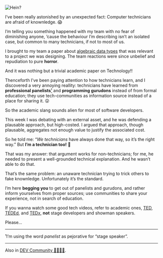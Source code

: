 ![Hein?](//cacilhas.info/img/hein.png)

I’ve been really astonished by an unexpected fact: Computer technicians are afraid of knownledge. 😱

I’m telling you something happened with my team with no fear of diminishing anyone, ’cause the behaviour I’m describing isn’t an isolated case, but common to many technicians, if not to most of us.

I brought to my team a paper about [algebraic data types](http://foldoc.org/algebraic+data+type) that was relevant to a project we was designing. The team reactions were since unbelief and repudiation to pure **horror**.

And it was nothing but a trivial academic paper on Technology!!

Thenceforth I’ve been paying attention to how technicians learn, and I discovered a very annoying reallity: technicians have learned from **professional panelists**[¹](#panelist) and **programming gurudons** instead of from formal education; they use tech-communities as information source instead of a place for sharing it. 😲

So the academic slang sounds alien for most of software developers.

This week I was debating with an external asset, and he was defending a plausable approach, but high-costed. I argued that approach, though plausable, aggregates not enough value to justify the associated cost.

So he told me: “_We technicians_ have always done that way, so it’s the right way.” But **I’m a technician too!** 😤

That was my answer: that argument works for non-technicians; for me, he needed to present a well-grounded technical explanation. And he wasn’t able to do that.

That’s the same problem: an unaware technician trying to trick others to fake knownledge. Unfortunately it’s the standard.

I’m here **begging you** to get out of panelists and gurudons, and rather inform yourselves from proper sources; use communities to share your experience, not in search of education.

If you wanna watch some good tech videos, refer to academic ones, [TED](https://www.ted.com/), [TEDEd](https://ed.ted.com/), and [TEDx](https://www.ted.com/about/programs-initiatives/tedx-program), **not** stage developers and showman speakers.

Please…

* * *

¹I’m using the word _panelist_ as pejorative for “stage speaker”.

* * *

Also in [DEV Community 👩‍💻👨‍💻](https://dev.to/cacilhas/the-surprising-technicians-lack-o-knowledge-19ao).